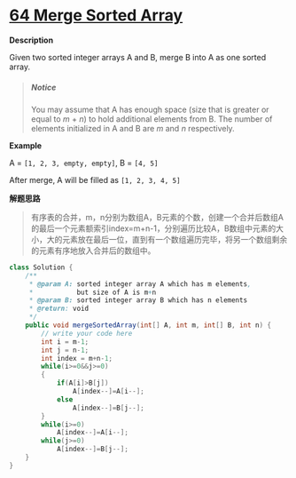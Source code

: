 # [64 Merge Sorted Array](http://www.lintcode.com/en/problem/merge-sorted-array/)

**Description**

Given two sorted integer arrays A and B, merge B into A as one sorted array.

> #####  Notice
>
> You may assume that A has enough space (size that is greater or equal to *m* + *n*) to hold additional elements from B. The number of elements initialized in A and B are *m* and *n* respectively.

**Example**

A = `[1, 2, 3, empty, empty]`, B = `[4, 5]`

After merge, A will be filled as `[1, 2, 3, 4, 5]`

**解题思路**

> 有序表的合并，m，n分别为数组A，B元素的个数，创建一个合并后数组A的最后一个元素额索引index=m+n-1，分别遍历比较A，B数组中元素的大小，大的元素放在最后一位，直到有一个数组遍历完毕，将另一个数组剩余的元素有序地放入合并后的数组中。

```java
class Solution {
    /**
     * @param A: sorted integer array A which has m elements, 
     *           but size of A is m+n
     * @param B: sorted integer array B which has n elements
     * @return: void
     */
    public void mergeSortedArray(int[] A, int m, int[] B, int n) {
        // write your code here
        int i = m-1;
        int j = n-1;
        int index = m+n-1;
        while(i>=0&&j>=0)
        {
            if(A[i]>B[j])
                A[index--]=A[i--];
            else
                A[index--]=B[j--];
        }
        while(i>=0)
            A[index--]=A[i--];
        while(j>=0)
            A[index--]=B[j--];
    }
}
```

